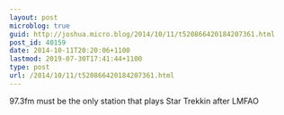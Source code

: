```yaml
---
layout: post
microblog: true
guid: http://joshua.micro.blog/2014/10/11/t520866420184207361.html
post_id: 40159
date: 2014-10-11T20:20:06+1100
lastmod: 2019-07-30T17:41:44+1100
type: post
url: /2014/10/11/t520866420184207361.html
---
```

97.3fm must be the only station that plays Star Trekkin after LMFAO
